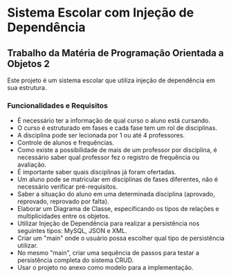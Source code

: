 # Sistema Escolar com Injeção de Dependência

## Trabalho da Matéria de Programação Orientada a Objetos 2

Este projeto é um sistema escolar que utiliza injeção de dependência em sua estrutura.

### Funcionalidades e Requisitos

- É necessário ter a informação de qual curso o aluno está cursando.
- O curso é estruturado em fases e cada fase tem um rol de disciplinas.
- A disciplina pode ser lecionada por 1 ou até 4 professores.
- Controle de alunos e frequências.
- Como existe a possibilidade de mais de um professor por disciplina, é necessário saber qual professor fez o registro de frequência ou avaliação.
- É importante saber quais disciplinas já foram ofertadas.
- Um aluno pode se matricular em disciplinas de fases diferentes, não é necessário verificar pré-requisitos.
- Saber a situação do aluno em uma determinada disciplina (aprovado, reprovado, reprovado por falta).
- Elaborar um Diagrama de Classe, especificando os tipos de relações e multiplicidades entre os objetos.
- Utilizar Injeção de Dependência para realizar a persistência nos seguintes tipos: MySQL, JSON e XML.
- Criar um "main" onde o usuário possa escolher qual tipo de persistência utilizar.
- No mesmo "main", criar uma sequência de passos para testar a persistência completa do sistema CRUD.
- Usar o projeto no anexo como modelo para a implementação.

